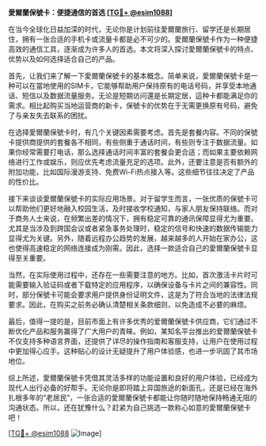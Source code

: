 **愛爾蘭保號卡：便捷通信的首选 [[TG💪+ @esim1088](https://t.me/s/esim1088)]**

在当今全球化日益加深的时代，无论你是计划前往愛爾蘭旅行、留学还是长期居住，拥有一张合适的手机卡或流量卡都是必不可少的。愛爾蘭保號卡作为一种便捷高效的通信工具，逐渐成为许多人的首选。本文将深入探讨愛爾蘭保號卡的特点、优势以及如何选择适合自己的产品。

首先，让我们来了解一下愛爾蘭保號卡的基本概念。简单来说，愛爾蘭保號卡是一种可以在當地使用的SIM卡，它能够帮助用户保持原有的电话号码，并享受本地通话、短信以及数据流量服务。无论是短期访问還是长期定居，這种卡都能满足你的需求。相比起购买当地运营商的新卡，保號卡的优势在于无需更换原有号码，避免了与亲友失去联系的困扰。

在选择愛爾蘭保號卡时，有几个关键因素需要考虑。首先是套餐内容。不同的保號卡提供商提供的套餐各不相同，有些侧重于通话时间，有些则专注于数据流量。如果你经常需要打电话，那么选择通话时间丰富的套餐会更合适；而如果主要依赖网络进行工作或娱乐，则应优先考虑流量充足的选项。此外，还要注意是否有额外的附加功能，比如国际漫游支持、免费Wi-Fi热点接入等。这些细节往往决定了产品的性价比。

接下来谈谈愛爾蘭保號卡的实际应用场景。对于留学生而言，一张优质的保號卡可以帮助他们更好地融入校园生活，及时接收学校通知，与家人朋友保持联络。而对于商务人士来说，在频繁出差的情况下，拥有稳定可靠的通讯保障显得尤为重要。尤其是当涉及到跨国会议或者紧急事务处理时，稳定的信号和快速的数据传输能力显得尤为关键。另外，随着远程办公趋势的发展，越来越多的人开始在家办公，这也使得高速稳定的网络连接成为刚需。因此，选择一款适合自己的愛爾蘭保號卡显得至关重要。

当然，在实际使用过程中，还存在一些需要注意的地方。比如，首次激活卡片时可能需要输入验证码或者下载特定的应用程序，以确保设备与卡片之间的兼容性。同时，部分保號卡可能会要求用户提供身份证明文件，这是为了符合当地的法律法规要求。因此，在购买之前务必确认清楚相关条款细则，以免造成不必要的麻烦。

最后，值得一提的是，目前市面上有许多优秀的爱爾蘭保號卡供应商，它们通过不断优化产品和服务赢得了广大用户的青睐。例如，某知名平台推出的爱爾蘭保號卡不仅支持多种语言界面，还提供了详尽的操作指南和客服支持，让用户在使用过程中更加得心应手。这种贴心的设计无疑提升了用户体验感，也进一步巩固了其市场地位。

综上所述，愛爾蘭保號卡凭借其灵活多样的功能设置和良好的用户体验，已经成为现代人出行必备的好帮手。无论你是即将踏上异国旅途的新面孔，还是已经在海外扎根多年的“老居民”，一张合适的愛爾蘭保號卡都能让你随时随地保持畅通无阻的沟通状态。所以，还在犹豫什么？赶紧为自己挑选一款称心如意的愛爾蘭保號卡吧！

[[TG💪+ @esim1088](https://t.me/s/esim1088) ![Image](https://i.postimg.cc/4NQfJmqS/Snipaste-2025-05-13-00-14-12.png)]